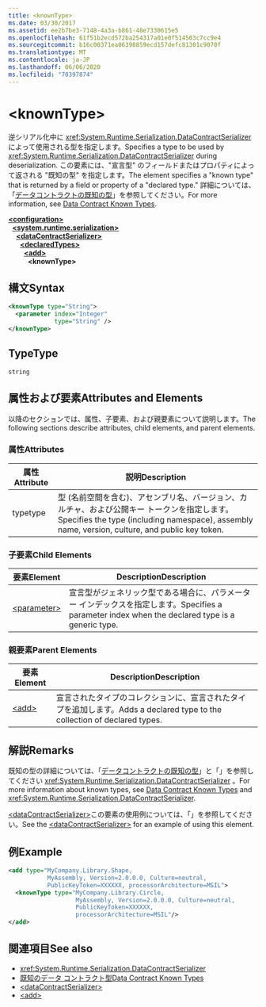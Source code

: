 ```yaml
---
title: <knownType>
ms.date: 03/30/2017
ms.assetid: ee2b7be3-7148-4a3a-b861-48e7330615e5
ms.openlocfilehash: 61f51b2ecd572ba254317a01e0f514503c7cc9e4
ms.sourcegitcommit: b16c00371ea06398859ecd157defc81301c9070f
ms.translationtype: MT
ms.contentlocale: ja-JP
ms.lasthandoff: 06/06/2020
ms.locfileid: "70397874"
---
```

# \<knownType>
<span data-ttu-id="9ad15-101">逆シリアル化中に <xref:System.Runtime.Serialization.DataContractSerializer> によって使用される型を指定します。</span><span class="sxs-lookup"><span data-stu-id="9ad15-101">Specifies a type to be used by <xref:System.Runtime.Serialization.DataContractSerializer> during deserialization.</span></span> <span data-ttu-id="9ad15-102">この要素には、"宣言型" のフィールドまたはプロパティによって返される "既知の型" を指定します。</span><span class="sxs-lookup"><span data-stu-id="9ad15-102">The element specifies a "known type" that is returned by a field or property of a "declared type."</span></span> <span data-ttu-id="9ad15-103">詳細については、「[データコントラクトの既知の型](../../../wcf/feature-details/data-contract-known-types.md)」を参照してください。</span><span class="sxs-lookup"><span data-stu-id="9ad15-103">For more information, see [Data Contract Known Types](../../../wcf/feature-details/data-contract-known-types.md).</span></span>  
  
[**\<configuration>**](../configuration-element.md)\
&nbsp;&nbsp;[**\<system.runtime.serialization>**](system-runtime-serialization.md)\
&nbsp;&nbsp;&nbsp;&nbsp;[**\<dataContractSerializer>**](datacontractserializer.md)\
&nbsp;&nbsp;&nbsp;&nbsp;&nbsp;&nbsp;[**\<declaredTypes>**](declaredtypes.md)\
&nbsp;&nbsp;&nbsp;&nbsp;&nbsp;&nbsp;&nbsp;&nbsp;[**\<add>**](add-of-declaredtypes-element.md)\
&nbsp;&nbsp;&nbsp;&nbsp;&nbsp;&nbsp;&nbsp;&nbsp;&nbsp;&nbsp;**\<knownType>**  
  
## <a name="syntax"></a><span data-ttu-id="9ad15-104">構文</span><span class="sxs-lookup"><span data-stu-id="9ad15-104">Syntax</span></span>  
  
```xml  
<knownType type="String">
  <parameter index="Integer"
             type="String" />
</knownType>
```  
  
## <a name="type"></a><span data-ttu-id="9ad15-105">Type</span><span class="sxs-lookup"><span data-stu-id="9ad15-105">Type</span></span>  
 `string`  
  
## <a name="attributes-and-elements"></a><span data-ttu-id="9ad15-106">属性および要素</span><span class="sxs-lookup"><span data-stu-id="9ad15-106">Attributes and Elements</span></span>  
 <span data-ttu-id="9ad15-107">以降のセクションでは、属性、子要素、および親要素について説明します。</span><span class="sxs-lookup"><span data-stu-id="9ad15-107">The following sections describe attributes, child elements, and parent elements.</span></span>  
  
### <a name="attributes"></a><span data-ttu-id="9ad15-108">属性</span><span class="sxs-lookup"><span data-stu-id="9ad15-108">Attributes</span></span>  
  
|<span data-ttu-id="9ad15-109">属性</span><span class="sxs-lookup"><span data-stu-id="9ad15-109">Attribute</span></span>|<span data-ttu-id="9ad15-110">説明</span><span class="sxs-lookup"><span data-stu-id="9ad15-110">Description</span></span>|  
|---------------|-----------------|  
|<span data-ttu-id="9ad15-111">type</span><span class="sxs-lookup"><span data-stu-id="9ad15-111">type</span></span>|<span data-ttu-id="9ad15-112">型 (名前空間を含む)、アセンブリ名、バージョン、カルチャ、および公開キー トークンを指定します。</span><span class="sxs-lookup"><span data-stu-id="9ad15-112">Specifies the type (including namespace), assembly name, version, culture, and public key token.</span></span>|  
  
### <a name="child-elements"></a><span data-ttu-id="9ad15-113">子要素</span><span class="sxs-lookup"><span data-stu-id="9ad15-113">Child Elements</span></span>  
  
|<span data-ttu-id="9ad15-114">要素</span><span class="sxs-lookup"><span data-stu-id="9ad15-114">Element</span></span>|<span data-ttu-id="9ad15-115">Description</span><span class="sxs-lookup"><span data-stu-id="9ad15-115">Description</span></span>|  
|-------------|-----------------|  
|[\<parameter>](parameter.md)|<span data-ttu-id="9ad15-116">宣言型がジェネリック型である場合に、パラメーター インデックスを指定します。</span><span class="sxs-lookup"><span data-stu-id="9ad15-116">Specifies a parameter index when the declared type is a generic type.</span></span>|  
  
### <a name="parent-elements"></a><span data-ttu-id="9ad15-117">親要素</span><span class="sxs-lookup"><span data-stu-id="9ad15-117">Parent Elements</span></span>  
  
|<span data-ttu-id="9ad15-118">要素</span><span class="sxs-lookup"><span data-stu-id="9ad15-118">Element</span></span>|<span data-ttu-id="9ad15-119">Description</span><span class="sxs-lookup"><span data-stu-id="9ad15-119">Description</span></span>|  
|-------------|-----------------|  
|[\<add>](add-of-declaredtypes-element.md)|<span data-ttu-id="9ad15-120">宣言されたタイプのコレクションに、宣言されたタイプを追加します。</span><span class="sxs-lookup"><span data-stu-id="9ad15-120">Adds a declared type to the collection of declared types.</span></span>|  
  
## <a name="remarks"></a><span data-ttu-id="9ad15-121">解説</span><span class="sxs-lookup"><span data-stu-id="9ad15-121">Remarks</span></span>  
 <span data-ttu-id="9ad15-122">既知の型の詳細については、「[データコントラクトの既知の型](../../../wcf/feature-details/data-contract-known-types.md)」と「」を参照してください <xref:System.Runtime.Serialization.DataContractSerializer> 。</span><span class="sxs-lookup"><span data-stu-id="9ad15-122">For more information about known types, see [Data Contract Known Types](../../../wcf/feature-details/data-contract-known-types.md) and <xref:System.Runtime.Serialization.DataContractSerializer>.</span></span>  
  
 <span data-ttu-id="9ad15-123">[\<dataContractSerializer>](datacontractserializer-element.md)この要素の使用例については、「」を参照してください。</span><span class="sxs-lookup"><span data-stu-id="9ad15-123">See the [\<dataContractSerializer>](datacontractserializer-element.md) for an example of using this element.</span></span>  
  
## <a name="example"></a><span data-ttu-id="9ad15-124">例</span><span class="sxs-lookup"><span data-stu-id="9ad15-124">Example</span></span>  
  
```xml  
<add type="MyCompany.Library.Shape,
           MyAssembly, Version=2.0.0.0, Culture=neutral,
           PublicKeyToken=XXXXXX, processorArchitecture=MSIL">
  <knownType type="MyCompany.Library.Circle,
                   MyAssembly, Version=2.0.0.0, Culture=neutral,
                   PublicKeyToken=XXXXXX,
                   processorArchitecture=MSIL"/>
</add>
```  
  
## <a name="see-also"></a><span data-ttu-id="9ad15-125">関連項目</span><span class="sxs-lookup"><span data-stu-id="9ad15-125">See also</span></span>

- <xref:System.Runtime.Serialization.DataContractSerializer>
- [<span data-ttu-id="9ad15-126">既知のデータ コントラクト型</span><span class="sxs-lookup"><span data-stu-id="9ad15-126">Data Contract Known Types</span></span>](../../../wcf/feature-details/data-contract-known-types.md)
- [\<dataContractSerializer>](datacontractserializer-element.md)
- [\<add>](add-of-declaredtypes-element.md)
